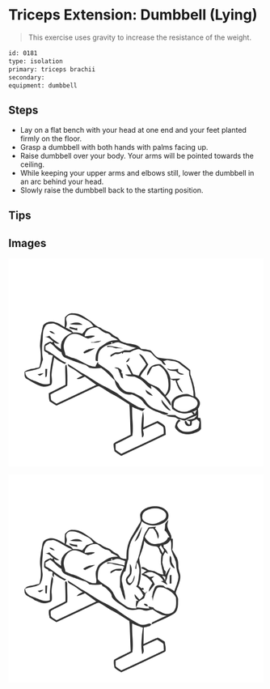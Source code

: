 # Triceps Extension: Dumbbell (Lying)

> This exercise uses gravity to increase the resistance of the weight.

``` 
id: 0181 
type: isolation 
primary: triceps brachii 
secondary:  
equipment: dumbbell 
``` 


## Steps


 - Lay on a flat bench with your head at one end and your feet planted firmly on the floor.
 - Grasp a dumbbell with both hands with palms facing up.
 - Raise dumbbell over your body. Your arms will be pointed towards the ceiling.
 - While keeping your upper arms and elbows still, lower the dumbbell in an arc behind your head.
 - Slowly raise the dumbbell back to the starting position.

## Tips



## Images

![](./../svg/0181-relaxation.svg "")

![](./../svg/0181-tension.svg "")

